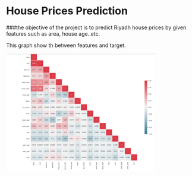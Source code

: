 # House Prices Prediction
###the objective of the project is to predict Riyadh house prices by given features such as area, house age..etc.

This  graph show th between features and target.


<img src="https://github.com/hanaaalqarni5/Real-Estate-Riyadh-Regression/blob/b40a318c73dec12ebbadd55f2982f9275daeb324/house.png" width="400"/>
